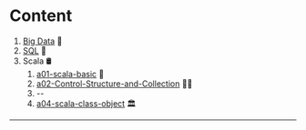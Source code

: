 # Content
1. [Big Data](a01-big-data/big-data-note.md) 🥃
2. [SQL](a02-sql/sql.md) 🥫
4. Scala 🛢
	1. [a01-scala-basic](a03-scala/a01-scala-basic.md)  🍎
	2. [a02-Control-Structure-and-Collection](a03-scala/a02-Control-Structure-and-Collection.md) 🍇🍇
	3. --
	4. [a04-scala-class-object](a03-scala/a04-scala-class-object.md) 🏛

---
